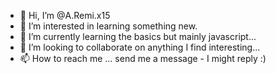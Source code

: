 - 👋 Hi, I’m @A.Remi.x15
- 👀 I’m interested in learning something new.
- 🌱 I’m currently learning the basics but mainly javascript...
- 💞️ I’m looking to collaborate on anything I find interesting...
- 📫 How to reach me ... send me a message - I might reply :) 

<!---
aremix15/aremix15 is a ✨ special ✨ repository because its `README.md` (this file) appears on your GitHub profile.
You can click the Preview link to take a look at your changes.
--->
